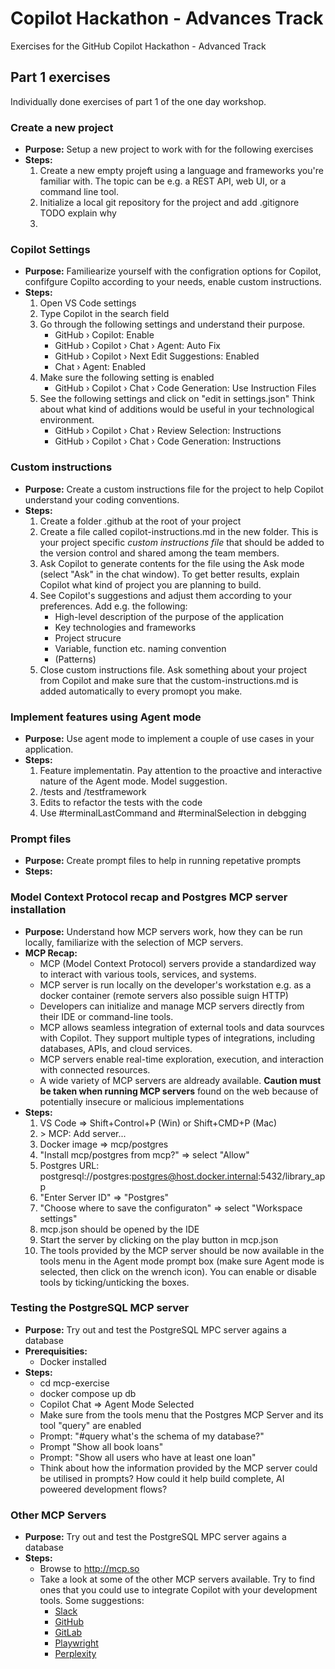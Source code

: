 # Copilot Hackathon - Advances Track
Exercises for the GitHub Copilot Hackathon - Advanced Track

## Part 1 exercises
Individually done exercises of part 1 of the one day workshop.

### Create a new project
* **Purpose:** Setup a new project to work with for the following exercises
* **Steps:**
    1. Create a new empty projeft using a language and frameworks you're familiar with. The topic can be e.g. a REST API, web UI, or a command line tool.
    2. Initialize a local git repository for the project and add .gitignore TODO explain why
    3. 

### Copilot Settings
* **Purpose:** Familiearize yourself with the configration options for Copilot, confifgure Copilto according to your needs, enable custom instructions.
* **Steps:**
    1. Open VS Code settings
    2. Type Copilot in the search field
    3. Go through the following settings and understand their purpose.
        - GitHub › Copilot: Enable
        - GitHub › Copilot › Chat › Agent: Auto Fix
        - GitHub › Copilot › Next Edit Suggestions: Enabled
        - Chat › Agent: Enabled
    4. Make sure the following setting is enabled
        - GitHub › Copilot › Chat › Code Generation: Use Instruction Files
    5. See the following settings and click on "edit in settings.json" Think about what kind of additions would be useful in your technological environment.
        - GitHub › Copilot › Chat › Review Selection: Instructions
        - GitHub › Copilot › Chat › Code Generation: Instructions

### Custom instructions
* **Purpose:** Create a custom instructions file for the project to help Copilot understand your coding conventions.
* **Steps:**
    1. Create a folder .github at the root of your project
    2. Create a file called copilot-instructions.md in the new folder. This is your project specific *custom instructions file* that should be added to the version control and shared among the team members.
    3. Ask Copilot to generate contents for the file using the Ask mode (select "Ask" in the chat window). To get better results, explain Copilot what kind of project you are planning to build.
    4. See Copilot's suggestions and adjust them according to your preferences. Add e.g. the following:
        - High-level description of the purpose of the application
        - Key technologies and frameworks
        - Project strucure
        - Variable, function etc. naming convention
        - (Patterns)
    5. Close custom instructions file. Ask something about your project from Copilot and make sure that the custom-instructions.md is added automatically to every promopt you make.

### Implement features using Agent mode
* **Purpose:** Use agent mode to implement a couple of use cases in your application.
* **Steps:**
    1. Feature implementatin. Pay attention to the proactive and interactive nature of the Agent mode. Model suggestion.
    2. /tests and /testframework
    3. Edits to refactor the tests with the code
    4. Use #terminalLastCommand and #terminalSelection in debgging
    

### Prompt files
* **Purpose:** Create prompt files to help in running repetative prompts
* **Steps:**

### Model Context Protocol recap and Postgres MCP server installation

* **Purpose:** Understand how MCP servers work, how they can be run locally, familiarize with the selection of MCP servers.
* **MCP Recap:**
    * MCP (Model Context Protocol) servers provide a standardized way to interact with various tools, services, and systems.
    * MCP server is run locally on the developer's workstation e.g. as a docker container (remote servers also possible suign HTTP)
    * Developers can initialize and manage MCP servers directly from their IDE or command-line tools.
    * MCP allows seamless integration of external tools and data sourvces with Copilot. They support multiple types of integrations, including databases, APIs, and cloud services.
    * MCP servers enable real-time exploration, execution, and interaction with connected resources.
    * A wide variety of MCP servers are aldready available. **Caution must be taken when running MCP servers** found on the web because of potentially insecure or malicious implementations
* **Steps:**
    1. VS Code => Shift+Control+P (Win) or Shift+CMD+P (Mac)
    2. \> MCP: Add server...
    3. Docker image => mcp/postgres
    4. "Install mcp/postgres from mcp?" => select "Allow"
    5. Postgres URL: postgresql://postgres:postgres@host.docker.internal:5432/library_app
    6. "Enter Server ID" => "Postgres"
    7. "Choose where to save the configuraton" => select "Workspace settings"
    8. mcp.json should be opened by the IDE
    9. Start the server by clicking on the play button in mcp.json
    10. The tools provided by the MCP server should be now available in the tools menu in the Agent mode prompt box (make sure Agent mode is selected, then click on the wrench icon). You can enable or disable tools by ticking/unticking the boxes.


### Testing the PostgreSQL MCP server
* **Purpose:** Try out and test the PostgreSQL MPC server agains a database
* **Prerequisities:**
    * Docker installed
* **Steps:**
    * cd mcp-exercise
    * docker compose up db
    * Copilot Chat => Agent Mode Selected
    * Make sure from the tools menu that the Postgres MCP Server and its tool "query" are enabled
    * Prompt: "#query what's the schema of my database?"
    * Prompt "Show all book loans"
    * Prompt: "Show all users who have at least one loan"
    * Think about how the information provided by the MCP server could be utilised in prompts? How could it help build complete, AI poweered development flows?

### Other MCP Servers
* **Purpose:** Try out and test the PostgreSQL MPC server agains a database
* **Steps:**
    * Browse to http://mcp.so
    * Take a look at some of the other MCP servers available. Try to find ones that you could use to integrate Copilot with your development tools. Some suggestions:
        * [Slack](https://mcp.so/server/slack/modelcontextprotocol)
        * [GitHub](https://mcp.so/server/github/modelcontextprotocol)
        * [GitLab](https://mcp.so/server/gitlab/modelcontextprotocol)
        * [Playwright](https://mcp.so/server/playwright-mcp/microsoft)
        * [Perplexity](https://mcp.so/server/perplexity/ppl-ai)
